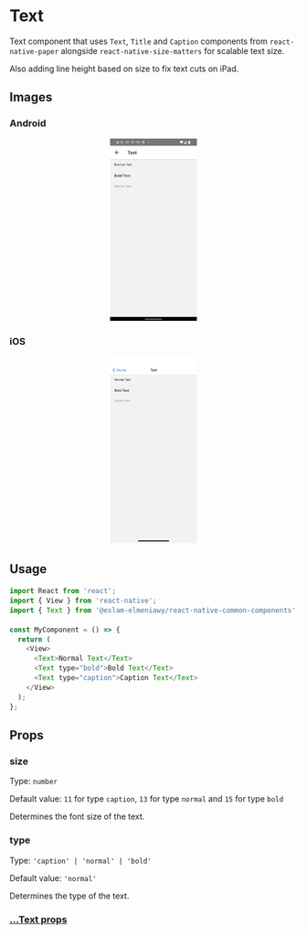 # Text

Text component that uses `Text`, `Title` and `Caption` components from `react-native-paper` alongside `react-native-size-matters` for scalable text size.

Also adding line height based on size to fix text cuts on iPad.

## Images

### Android

<p align="middle">
  <img src="/assets/images/text/android/text.png" width="30%" alt="Android Text">
</p>

### iOS

<p align="middle">
  <img src="/assets/images/text/ios/text.png" width="30%" alt="iOS Text">
</p>

## Usage

```js
import React from 'react';
import { View } from 'react-native';
import { Text } from '@eslam-elmeniawy/react-native-common-components';

const MyComponent = () => {
  return (
    <View>
      <Text>Normal Text</Text>
      <Text type="bold">Bold Text</Text>
      <Text type="caption">Caption Text</Text>
    </View>
  );
};
```

## Props

### size

Type: `number`

Default value: `11` for type `caption`, `13` for type `normal` and `15` for type `bold`

Determines the font size of the text.

### type

Type: `'caption' | 'normal' | 'bold'`

Default value: `'normal'`

Determines the type of the text.

### [...Text props](https://reactnative.dev/docs/text#props)

